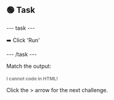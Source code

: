 <h2 class="c-project-heading--task">🟢 Task</h2>

--- task ---

➡️ Click 'Run' 

--- /task ---

Match the output:

<h1 style="color: grey; font-size: 12px;">I cannot code in HTML!</h1>

Click the > arrow for the next challenge.

